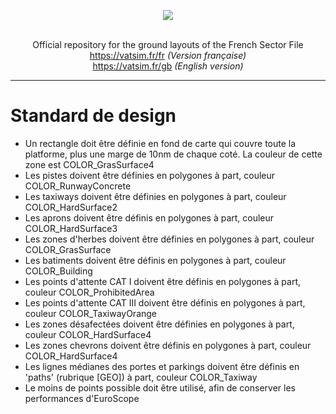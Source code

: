 <p align="center"><img src="https://i.imgur.com/n17WHdO.png" width="auto"></p>

<p align="center"><br>Official repository for the ground layouts of the French Sector File<br>
<a href="https://www.vatsim.fr/fr" target="_blank">https://vatsim.fr/fr</a> <i>(Version française)</i><br>
<a href="https://www.vatsim.fr/gb" target="_blank">https://vatsim.fr/gb</a> <i>(English version)</i>
</p>

---



# Standard de design

- Un rectangle doit être définie en fond de carte qui couvre toute la platforme, plus une marge de 10nm de chaque coté. La couleur de cette zone est COLOR_GrasSurface4
- Les pistes doivent être définies en polygones à part, couleur COLOR_RunwayConcrete
- Les taxiways doivent être définies en polygones à part, couleur COLOR_HardSurface2
- Les aprons doivent être définis en polygones à part, couleur COLOR_HardSurface3
- Les zones d'herbes doivent être définies en polygones à part, couleur COLOR_GrasSurface
- Les batiments doivent être définis en polygones à part, couleur COLOR_Building
- Les points d'attente CAT I doivent être définis en polygones à part, couleur COLOR_ProhibitedArea
- Les points d'attente CAT III doivent être définis en polygones à part, couleur COLOR_TaxiwayOrange
- Les zones désafectées doivent être définies en polygones à part, couleur COLOR_HardSurface4
- Les zones chevrons doivent être définis en polygones à part, couleur COLOR_HardSurface4
- Les lignes médianes des portes et parkings doivent être définis en 'paths' (rubrique [GEO]) à part, couleur COLOR_Taxiway
- Le moins de points possible doit être utilisé, afin de conserver les performances d'EuroScope
